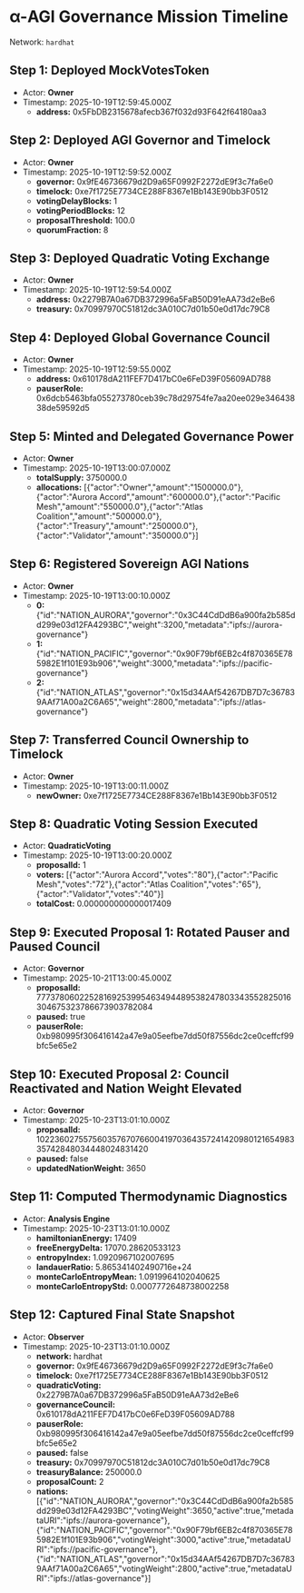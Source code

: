 # α-AGI Governance Mission Timeline



Network: `hardhat`



## Step 1: Deployed MockVotesToken
- Actor: **Owner**
- Timestamp: 2025-10-19T12:59:45.000Z
    - **address:** 0x5FbDB2315678afecb367f032d93F642f64180aa3

## Step 2: Deployed AGI Governor and Timelock
- Actor: **Owner**
- Timestamp: 2025-10-19T12:59:52.000Z
    - **governor:** 0x9fE46736679d2D9a65F0992F2272dE9f3c7fa6e0
    - **timelock:** 0xe7f1725E7734CE288F8367e1Bb143E90bb3F0512
    - **votingDelayBlocks:** 1
    - **votingPeriodBlocks:** 12
    - **proposalThreshold:** 100.0
    - **quorumFraction:** 8

## Step 3: Deployed Quadratic Voting Exchange
- Actor: **Owner**
- Timestamp: 2025-10-19T12:59:54.000Z
    - **address:** 0x2279B7A0a67DB372996a5FaB50D91eAA73d2eBe6
    - **treasury:** 0x70997970C51812dc3A010C7d01b50e0d17dc79C8

## Step 4: Deployed Global Governance Council
- Actor: **Owner**
- Timestamp: 2025-10-19T12:59:55.000Z
    - **address:** 0x610178dA211FEF7D417bC0e6FeD39F05609AD788
    - **pauserRole:** 0x6dcb5463bfa055273780ceb39c78d29754fe7aa20ee029e34643838de59592d5

## Step 5: Minted and Delegated Governance Power
- Actor: **Owner**
- Timestamp: 2025-10-19T13:00:07.000Z
    - **totalSupply:** 3750000.0
    - **allocations:** [{"actor":"Owner","amount":"1500000.0"},{"actor":"Aurora Accord","amount":"600000.0"},{"actor":"Pacific Mesh","amount":"550000.0"},{"actor":"Atlas Coalition","amount":"500000.0"},{"actor":"Treasury","amount":"250000.0"},{"actor":"Validator","amount":"350000.0"}]

## Step 6: Registered Sovereign AGI Nations
- Actor: **Owner**
- Timestamp: 2025-10-19T13:00:10.000Z
    - **0:** {"id":"NATION_AURORA","governor":"0x3C44CdDdB6a900fa2b585dd299e03d12FA4293BC","weight":3200,"metadata":"ipfs://aurora-governance"}
    - **1:** {"id":"NATION_PACIFIC","governor":"0x90F79bf6EB2c4f870365E785982E1f101E93b906","weight":3000,"metadata":"ipfs://pacific-governance"}
    - **2:** {"id":"NATION_ATLAS","governor":"0x15d34AAf54267DB7D7c367839AAf71A00a2C6A65","weight":2800,"metadata":"ipfs://atlas-governance"}

## Step 7: Transferred Council Ownership to Timelock
- Actor: **Owner**
- Timestamp: 2025-10-19T13:00:11.000Z
    - **newOwner:** 0xe7f1725E7734CE288F8367e1Bb143E90bb3F0512

## Step 8: Quadratic Voting Session Executed
- Actor: **QuadraticVoting**
- Timestamp: 2025-10-19T13:00:20.000Z
    - **proposalId:** 1
    - **voters:** [{"actor":"Aurora Accord","votes":"80"},{"actor":"Pacific Mesh","votes":"72"},{"actor":"Atlas Coalition","votes":"65"},{"actor":"Validator","votes":"40"}]
    - **totalCost:** 0.000000000000017409

## Step 9: Executed Proposal 1: Rotated Pauser and Paused Council
- Actor: **Governor**
- Timestamp: 2025-10-21T13:00:45.000Z
    - **proposalId:** 77737806022528169253995463494489538247803343552825016304675323786673903782084
    - **paused:** true
    - **pauserRole:** 0xb980995f306416142a47e9a05eefbe7dd50f87556dc2ce0ceffcf99bfc5e65e2

## Step 10: Executed Proposal 2: Council Reactivated and Nation Weight Elevated
- Actor: **Governor**
- Timestamp: 2025-10-23T13:01:10.000Z
    - **proposalId:** 102236027557560357670766004197036435724142098012165498335742848034448024831420
    - **paused:** false
    - **updatedNationWeight:** 3650

## Step 11: Computed Thermodynamic Diagnostics
- Actor: **Analysis Engine**
- Timestamp: 2025-10-23T13:01:10.000Z
    - **hamiltonianEnergy:** 17409
    - **freeEnergyDelta:** 17070.28620533123
    - **entropyIndex:** 1.0920967102007695
    - **landauerRatio:** 5.865341402490716e+24
    - **monteCarloEntropyMean:** 1.0919964102040625
    - **monteCarloEntropyStd:** 0.0007772648738002258

## Step 12: Captured Final State Snapshot
- Actor: **Observer**
- Timestamp: 2025-10-23T13:01:10.000Z
    - **network:** hardhat
    - **governor:** 0x9fE46736679d2D9a65F0992F2272dE9f3c7fa6e0
    - **timelock:** 0xe7f1725E7734CE288F8367e1Bb143E90bb3F0512
    - **quadraticVoting:** 0x2279B7A0a67DB372996a5FaB50D91eAA73d2eBe6
    - **governanceCouncil:** 0x610178dA211FEF7D417bC0e6FeD39F05609AD788
    - **pauserRole:** 0xb980995f306416142a47e9a05eefbe7dd50f87556dc2ce0ceffcf99bfc5e65e2
    - **paused:** false
    - **treasury:** 0x70997970C51812dc3A010C7d01b50e0d17dc79C8
    - **treasuryBalance:** 250000.0
    - **proposalCount:** 2
    - **nations:** [{"id":"NATION_AURORA","governor":"0x3C44CdDdB6a900fa2b585dd299e03d12FA4293BC","votingWeight":3650,"active":true,"metadataURI":"ipfs://aurora-governance"},{"id":"NATION_PACIFIC","governor":"0x90F79bf6EB2c4f870365E785982E1f101E93b906","votingWeight":3000,"active":true,"metadataURI":"ipfs://pacific-governance"},{"id":"NATION_ATLAS","governor":"0x15d34AAf54267DB7D7c367839AAf71A00a2C6A65","votingWeight":2800,"active":true,"metadataURI":"ipfs://atlas-governance"}]
